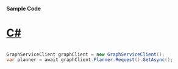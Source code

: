 #### Sample Code
# [C#](#tab/Csharp)

```C#

GraphServiceClient graphClient = new GraphServiceClient();
var planner = await graphClient.Planner.Request().GetAsync();

```
